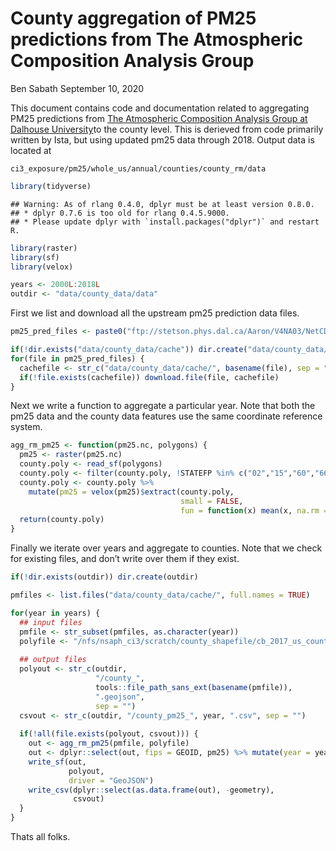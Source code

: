 County aggregation of PM25 predictions from The Atmospheric Composition
Analysis Group
================
Ben Sabath
September 10, 2020

This document contains code and documentation related to aggregating
PM25 predictions from [The Atmospheric Composition Analysis Group at
Dalhouse
University](ftp://stetson.phys.dal.ca/Aaron/MAPLE_20191008/NetCDF/NA/PM25/)to
the county level. This is derieved from code primarily written by Ista,
but using updated pm25 data through 2018. Output data is located at

    ci3_exposure/pm25/whole_us/annual/counties/county_rm/data

``` r
library(tidyverse)
```

    ## Warning: As of rlang 0.4.0, dplyr must be at least version 0.8.0.
    ## * dplyr 0.7.6 is too old for rlang 0.4.5.9000.
    ## * Please update dplyr with `install.packages("dplyr")` and restart R.

``` r
library(raster)
library(sf)
library(velox)

years <- 2000L:2018L
outdir <- "data/county_data/data"
```

First we list and download all the upstream pm25 prediction data
files.

``` r
pm25_pred_files <- paste0("ftp://stetson.phys.dal.ca/Aaron/V4NA03/NetCDF/NA/PM25/V4NA03_PM25_NA_", 2000:2018, "01_", 2000:2018, "12-RH35.nc")

if(!dir.exists("data/county_data/cache")) dir.create("data/county_data/cache")
for(file in pm25_pred_files) {
  cachefile <- str_c("data/county_data/cache/", basename(file), sep = "")
  if(!file.exists(cachefile)) download.file(file, cachefile)
}
```

Next we write a function to aggregate a particular year. Note that both
the pm25 data and the county data features use the same coordinate
reference system.

``` r
agg_rm_pm25 <- function(pm25.nc, polygons) {
  pm25 <- raster(pm25.nc)
  county.poly <- read_sf(polygons)
  county.poly <- filter(county.poly, !STATEFP %in% c("02","15","60","66","69","72","78")) ## No Alaska or Hawaii or colonies
  county.poly <- county.poly %>%
    mutate(pm25 = velox(pm25)$extract(county.poly,
                                      small = FALSE,
                                      fun = function(x) mean(x, na.rm = TRUE))[,1])
  return(county.poly)
}
```

Finally we iterate over years and aggregate to counties. Note that we
check for existing files, and don’t write over them if they exist.

``` r
if(!dir.exists(outdir)) dir.create(outdir)

pmfiles <- list.files("data/county_data/cache/", full.names = TRUE)

for(year in years) {
  ## input files
  pmfile <- str_subset(pmfiles, as.character(year))
  polyfile <- "/nfs/nsaph_ci3/scratch/county_shapefile/cb_2017_us_county_500k/cb_2017_us_county_500k.shp"
  
  ## output files
  polyout <- str_c(outdir, 
                   "/county_", 
                   tools::file_path_sans_ext(basename(pmfile)),
                   ".geojson", 
                   sep = "")
  csvout <- str_c(outdir, "/county_pm25_", year, ".csv", sep = "")
  
  if(!all(file.exists(polyout, csvout))) {
    out <- agg_rm_pm25(pmfile, polyfile)
    out <- dplyr::select(out, fips = GEOID, pm25) %>% mutate(year = year)
    write_sf(out, 
             polyout, 
             driver = "GeoJSON")
    write_csv(dplyr::select(as.data.frame(out), -geometry), 
              csvout)
  }
}
```

Thats all folks.
